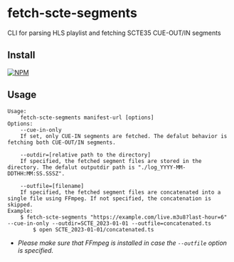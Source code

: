 # fetch-scte-segments
CLI for parsing HLS playlist and fetching SCTE35 CUE-OUT/IN segments

## Install
[![NPM](https://nodei.co/npm/fetch-scte-segments.png?mini=true)](https://nodei.co/npm/fetch-scte-segments/)

## Usage
```
Usage:
	fetch-scte-segments manifest-url [options]
Options:
	--cue-in-only
	If set, only CUE-IN segments are fetched. The defalut behavior is fetching both CUE-OUT/IN segments.

	--outdir=[relative path to the directory]
	If specified, the fetched segment files are stored in the directory. The defalut outputdir path is "./log_YYYY-MM-DDTHH:MM:SS.SSSZ".

	--outfile=[filename]
	If specified, the fetched segment files are concatenated into a single file using FFmpeg. If not specified, the concatenation is skipped.
Example:
	$ fetch-scte-segments "https://example.com/live.m3u8?last-hour=6" --cue-in-only --outdir=SCTE_2023-01-01 --outfile=concatenated.ts
        $ open SCTE_2023-01-01/concatenated.ts
```
* _Please make sure that FFmpeg is installed in case the `--outfile` option is specified._
